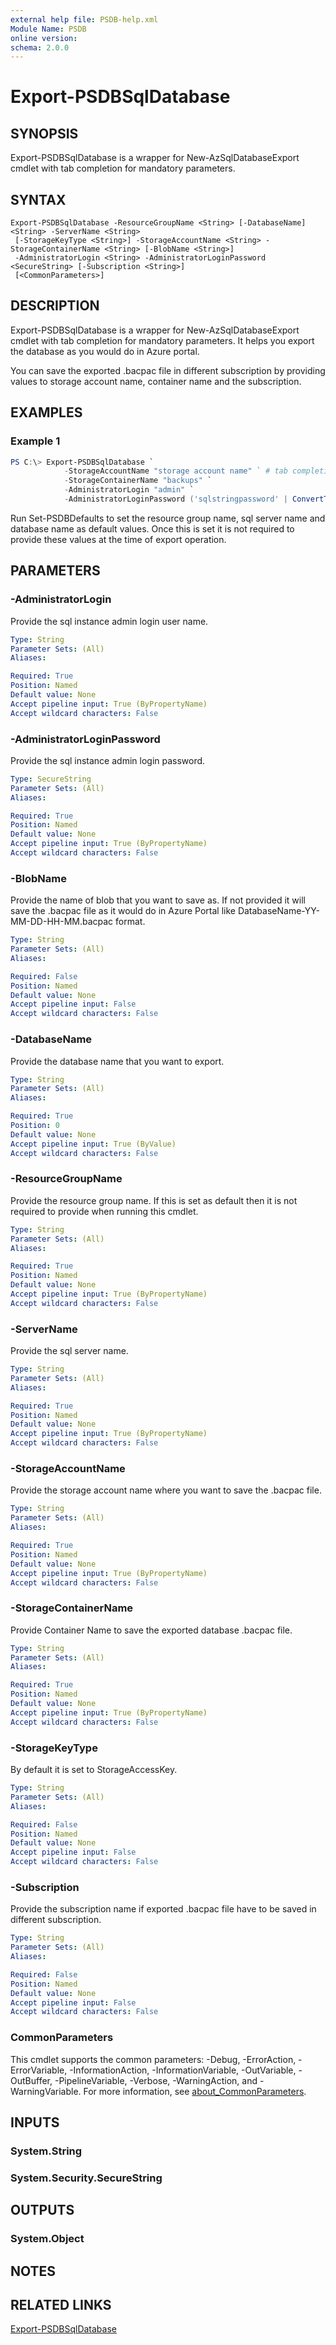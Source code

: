 ```yaml
---
external help file: PSDB-help.xml
Module Name: PSDB
online version:
schema: 2.0.0
---
```


# Export-PSDBSqlDatabase

## SYNOPSIS

Export-PSDBSqlDatabase is a wrapper for New-AzSqlDatabaseExport cmdlet with tab completion for mandatory parameters.

## SYNTAX

```
Export-PSDBSqlDatabase -ResourceGroupName <String> [-DatabaseName] <String> -ServerName <String>
 [-StorageKeyType <String>] -StorageAccountName <String> -StorageContainerName <String> [-BlobName <String>]
 -AdministratorLogin <String> -AdministratorLoginPassword <SecureString> [-Subscription <String>]
 [<CommonParameters>]
```

## DESCRIPTION

Export-PSDBSqlDatabase is a wrapper for New-AzSqlDatabaseExport cmdlet with tab completion for mandatory parameters. It helps you export the database as you would do in Azure portal.

You can save the exported .bacpac file in different subscription by providing values to storage account name, container name and the subscription.

## EXAMPLES

### Example 1

```powershell
PS C:\> Export-PSDBSqlDatabase `
            -StorageAccountName "storage account name" ` # tab completion is available for this.
            -StorageContainerName "backups" `
            -AdministratorLogin "admin" `
            -AdministratorLoginPassword ('sqlstringpassword' | ConvertTo-SecureString -AsPlainText -Force)
```

Run Set-PSDBDefaults to set the resource group name, sql server name and database name as default values. Once this is set it is not required to provide these values at the time of export operation.

## PARAMETERS

### -AdministratorLogin

Provide the sql instance admin login user name.

```yaml
Type: String
Parameter Sets: (All)
Aliases:

Required: True
Position: Named
Default value: None
Accept pipeline input: True (ByPropertyName)
Accept wildcard characters: False
```

### -AdministratorLoginPassword

Provide the sql instance admin login password.

```yaml
Type: SecureString
Parameter Sets: (All)
Aliases:

Required: True
Position: Named
Default value: None
Accept pipeline input: True (ByPropertyName)
Accept wildcard characters: False
```

### -BlobName

Provide the name of blob that you want to save as. If not provided it will save the .bacpac file as it would do in Azure Portal like DatabaseName-YY-MM-DD-HH-MM.bacpac format.

```yaml
Type: String
Parameter Sets: (All)
Aliases:

Required: False
Position: Named
Default value: None
Accept pipeline input: False
Accept wildcard characters: False
```

### -DatabaseName

Provide the database name that you want to export.

```yaml
Type: String
Parameter Sets: (All)
Aliases:

Required: True
Position: 0
Default value: None
Accept pipeline input: True (ByValue)
Accept wildcard characters: False
```

### -ResourceGroupName

Provide the resource group name. If this is set as default then it is not required to provide when running this cmdlet.

```yaml
Type: String
Parameter Sets: (All)
Aliases:

Required: True
Position: Named
Default value: None
Accept pipeline input: True (ByPropertyName)
Accept wildcard characters: False
```

### -ServerName

Provide the sql server name.

```yaml
Type: String
Parameter Sets: (All)
Aliases:

Required: True
Position: Named
Default value: None
Accept pipeline input: True (ByPropertyName)
Accept wildcard characters: False
```

### -StorageAccountName

Provide the storage account name where you want to save the .bacpac file.

```yaml
Type: String
Parameter Sets: (All)
Aliases:

Required: True
Position: Named
Default value: None
Accept pipeline input: True (ByPropertyName)
Accept wildcard characters: False
```

### -StorageContainerName

Provide Container Name to save the exported database .bacpac file.

```yaml
Type: String
Parameter Sets: (All)
Aliases:

Required: True
Position: Named
Default value: None
Accept pipeline input: True (ByPropertyName)
Accept wildcard characters: False
```

### -StorageKeyType

By default it is set to StorageAccessKey.

```yaml
Type: String
Parameter Sets: (All)
Aliases:

Required: False
Position: Named
Default value: None
Accept pipeline input: False
Accept wildcard characters: False
```

### -Subscription

Provide the subscription name if exported .bacpac file have to be saved in different subscription.

```yaml
Type: String
Parameter Sets: (All)
Aliases:

Required: False
Position: Named
Default value: None
Accept pipeline input: False
Accept wildcard characters: False
```

### CommonParameters
This cmdlet supports the common parameters: -Debug, -ErrorAction, -ErrorVariable, -InformationAction, -InformationVariable, -OutVariable, -OutBuffer, -PipelineVariable, -Verbose, -WarningAction, and -WarningVariable. For more information, see [about_CommonParameters](http://go.microsoft.com/fwlink/?LinkID=113216).

## INPUTS

### System.String

### System.Security.SecureString

## OUTPUTS

### System.Object

## NOTES

## RELATED LINKS

[Export-PSDBSqlDatabase](https://github.com/hkarthik7/PSDB/blob/master/docs/Export-PSDBSqlDatabase.md)
